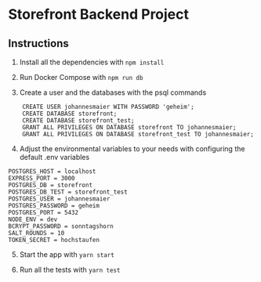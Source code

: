 # Storefront Backend Project

## Instructions

1. Install all the dependencies with `npm install`

2. Run Docker Compose with `npm run db`

3. Create a user and the databases with the psql commands

```
    CREATE USER johannesmaier WITH PASSWORD 'geheim';
    CREATE DATABASE storefront;
    CREATE DATABASE storefront_test;
    GRANT ALL PRIVILEGES ON DATABASE storefront TO johannesmaier;
    GRANT ALL PRIVILEGES ON DATABASE storefront_test TO johannesmaier;
```

4. Adjust the environmental variables to your needs with configuring the default .env variables

```
POSTGRES_HOST = localhost
EXPRESS_PORT = 3000
POSTGRES_DB = storefront
POSTGRES_DB_TEST = storefront_test
POSTGRES_USER = johannesmaier
POSTGRES_PASSWORD = geheim
POSTGRES_PORT = 5432
NODE_ENV = dev
BCRYPT_PASSWORD = sonntagshorn
SALT_ROUNDS = 10
TOKEN_SECRET = hochstaufen
```

5. Start the app with `yarn start`

6. Run all the tests with `yarn test`

